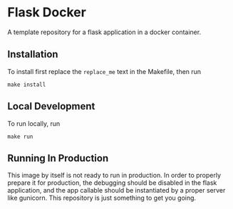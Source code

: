 # Flask Docker
A template repository for a flask application in a docker container.

## Installation
To install first replace the `replace_me` text in the Makefile, then run
```
make install
```

## Local Development
To run locally, run
```
make run
```

## Running In Production
This image by itself is not ready to run in production. In order to properly prepare it for production, the debugging should be disabled in the flask application, and the app callable should be instantiated by a proper server like gunicorn. This repository is just something to get you going.
